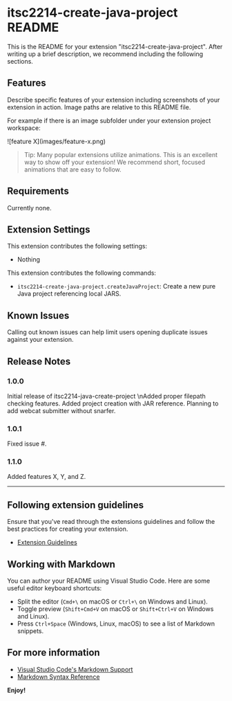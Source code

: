 # itsc2214-create-java-project README

This is the README for your extension "itsc2214-create-java-project". After writing up a brief description, we recommend including the following sections.

## Features

Describe specific features of your extension including screenshots of your extension in action. Image paths are relative to this README file.

For example if there is an image subfolder under your extension project workspace:

\!\[feature X\]\(images/feature-x.png\)

> Tip: Many popular extensions utilize animations. This is an excellent way to show off your extension! We recommend short, focused animations that are easy to follow.

## Requirements

Currently none.

## Extension Settings

This extension contributes the following settings:
* Nothing


This extension contributes the following commands:
* `itsc2214-create-java-project.createJavaProject`: Create a new pure Java project referencing local JARS.

## Known Issues

Calling out known issues can help limit users opening duplicate issues against your extension.

## Release Notes

### 1.0.0

Initial release of itsc2214-java-create-project
\nAdded proper filepath checking features.
Added project creation with JAR reference.
Planning to add webcat submitter without snarfer.

### 1.0.1

Fixed issue #.

### 1.1.0

Added features X, Y, and Z.

---

## Following extension guidelines

Ensure that you've read through the extensions guidelines and follow the best practices for creating your extension.

* [Extension Guidelines](https://code.visualstudio.com/api/references/extension-guidelines)

## Working with Markdown

You can author your README using Visual Studio Code. Here are some useful editor keyboard shortcuts:

* Split the editor (`Cmd+\` on macOS or `Ctrl+\` on Windows and Linux).
* Toggle preview (`Shift+Cmd+V` on macOS or `Shift+Ctrl+V` on Windows and Linux).
* Press `Ctrl+Space` (Windows, Linux, macOS) to see a list of Markdown snippets.

## For more information

* [Visual Studio Code's Markdown Support](http://code.visualstudio.com/docs/languages/markdown)
* [Markdown Syntax Reference](https://help.github.com/articles/markdown-basics/)

**Enjoy!**
